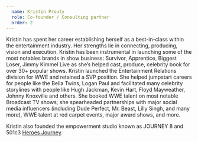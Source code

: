 ```yaml
---
  name: Kristin Prouty
  role: Co-founder / Consulting partner
  order: 2
---
```

Kristin has spent her career establishing herself as a best-in-class within the entertainment industry. Her strengths lie in connecting, producing, vision and execution. Kristin has been instrumental in launching some of the most notables brands in show business: Survivor, Apprentice, Biggest Loser, Jimmy Kimmel Live as she’s helped cast, produce, celebrity book for over 30+ popular shows. Kristin launched the Entertainment Relations division for WWE and retained a SVP position. She helped jumpstart careers for people like the Bella Twins, Logan Paul and facilitated many celebrity storylines with people like Hugh Jackman, Kevin Hart, Floyd Mayweather, Johnny Knoxville and others. She booked WWE talent on most notable Broadcast TV shows; she spearheaded partnerships with major social media influencers (including Dude Perfect, Mr. Beast, Lilly Singh, and many more), WWE talent at red carpet events, major award shows, and more.

Kristin also founded the empowerment studio known as JOURNEY 8 and 501c3 [Heroes Journey](http://heroesjourney.com). 
